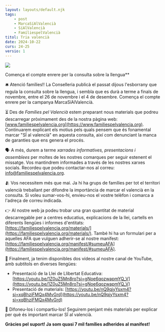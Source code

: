 ```yaml
---
layout: layouts/default.njk
tags: 
    - post
    - MarcaSíAlValencià 
    - SíAlValencià 
    - FamíliespelValencià
titol: Tria valencià
date: 2024-10-22
curs: 24-25
versio: 1
---
```



![](/assets/imgs/2024-10-22-tria-valencia.jpg)


Comença el compte enrere per la consulta sobre la llengua**

🛎️ Atenció famílies!! La Conselleria publicà el passat dijous l'esborrany que regula la consulta sobre la llengua, i sembla que es durà a terme a finals de novembre, entre el 26 de novembre i el 4 de desembre. Comença el compte enrere per la campanya MarcaSíAlValencià.

⏳ Des de *Famílies pel Valencià* estem preparant nous materials que podreu descarregar pròximament des de la nostra pàgina web: [www.familiespelvalencia.org](https://www.familiespelvalencia.org). Continuarem explicant els motius pels quals pensem que és fonamental marcar "SÍ al valencià" en aquesta consulta, així com denunciant la manca de garanties que ens genera el procés.

🗣️ A més, durem a terme *xarrades informatives, presentacions i assemblees* per moltes de les nostres comarques per seguir estenent el missatge. Vos mantindrem informades a través de les nostres xarxes socials. Recordeu que podeu contactar-nos al correu: [info@familiespelvalencia.org](mailto:info@familiespelvalencia.org).

🫂 Vos necessitem més que mai. Ja hi ha grups de famílies per tot el territori valencià treballant per difondre la importància de marcar el valencià en la consulta. Si voleu sumar-vos-hi, envieu-nos el vostre telèfon i comarca a l'adreça de correu indicada.

👉 Al nostre web ja podeu trobar una gran quantitat de material descarregable per a centres educatius, explicacions de la llei, cartells en diferents llengües i informes d'entitats: [https://familiespelvalencia.org/materials/](https://familiespelvalencia.org/materials/). També hi ha un formulari per a aquelles AFA que vulguen adherir-se al nostre manifest: [https://familiespelvalencia.org/manifest/#sumeuAFA](https://familiespelvalencia.org/manifest/#sumeuAFA).

📢 Finalment, ja tenim disponibles dos vídeos al nostre canal de YouTube, amb subtítols en diverses llengües:

- Presentació de la Llei de Llibertat Educativa: [https://youtu.be/1Z0uZ5Mn8ro?si=gNoe6qozwapmYQ_V](https://youtu.be/1Z0uZ5Mn8ro?si=gNoe6qozwapmYQ_V)
- Presentació de materials: [https://youtu.be/nQ9qjyYsxm4?si=xqBhziFMQx4MvGrd](https://youtu.be/nQ9qjyYsxm4?si=xqBhziFMQx4MvGrd)

🔗 Difoneu-los i compartiu-los! Seguirem penjant més materials per explicar per què és important marcar SÍ al valencià.

**Gràcies pel suport! Ja som quasi 7 mil famílies adherides al manifest!**
